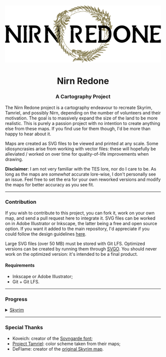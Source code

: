 <div id="project-logo" align="center">
    <br />
    <img src="./nirn_redone.svg" alt="Nirn Redone" width="512"/>
    <h1>Nirn Redone</h1>
    <h3>A Cartography Project</h3>
</div>

The Nirn Redone project is a cartography endeavour to recreate Skyrim, Tamriel, and possibly Nirn, depending on the number of volunteers and their motivation. The goal is to massively expand the size of the land to be more realistic. This is purely a passion project with no intention to create anything else from these maps. If you find use for them though, I'd be more than happy to hear about it.

Maps are created as SVG files to be viewed and printed at any scale. Some idiosyncrasies arise from working with vector files: these will hopefully be alleviated / worked on over time for quality-of-life improvements when drawing.

**Disclaimer**: I am not very familiar with the TES lore, nor do I care to be. As long as the maps are *somewhat* accurate lore-wise, I don't personally see an issue. Feel free to set the era for your own reworked versions and modify the maps for better accuracy as you see fit.

<hr>

### Contribution

If you wish to contribute to this project, you can fork it, work on your own map, and send a pull request here to integrate it. SVG files can be worked on in Adobe Illustrator or Inkscape, the latter being a free and open source option. If you want it added to the main repository, I'd appreciate if you could follow the design guidelines [here](./STYLE.MD).

Large SVG files (over 50 MB) must be stored with Git LFS. Optimized versions can be created by running them through [SVGO](https://jakearchibald.github.io/svgomg/). You should never work on the optimized version: it's intended to be a final product.

#### Requirements

- Inkscape or Adobe Illustrator;
- Git + Git LFS.

<hr>

### Progress

<details>
  <summary>
    <a href="./SKYRIM/skyrim_redone.svg">Skyrim</a>
  </summary>
  <p>

- [x] Province border
- [x] Hold borders
- [x] Settlements
- [x] Escutcheons
- [x] Water
- [x] Names
- [x] Legend
- [ ] Relief
- [ ] Roads
- [ ] Terrain (forest / rock / snow)
- [ ] Allegiance (kirk / hilmr / thane)
  </p>
</details>

<hr>

### Special Thanks

- Koveich: creator of the [Sovngarde font](https://www.nexusmods.com/skyrimspecialedition/mods/386);
- [Project Tamriel](https://project-tamriel.com): color scheme taken from their maps;
- DeFlame: creator of the [original Skyrim map](https://www.reddit.com/r/imaginarymaps/comments/dut8n4/skyrim_3e_365/).
